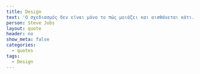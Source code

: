 ```yaml
---
title: Design
text: 'Ο σχεδιασμός δεν είναι μόνο το πώς μοιάζει και αισθάνεται κάτι. Σχεδιασμός είναι και το πώς λειτουργεί.'
person: Steve Jobs
layout: quote
header: no
show_meta: false
categories:
  - quotes
tags:
  - Design
---
```


